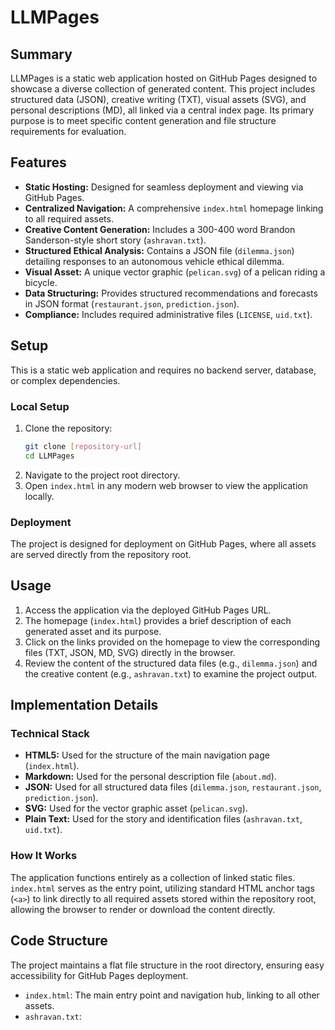 # LLMPages

## Summary
LLMPages is a static web application hosted on GitHub Pages designed to showcase a diverse collection of generated content. This project includes structured data (JSON), creative writing (TXT), visual assets (SVG), and personal descriptions (MD), all linked via a central index page. Its primary purpose is to meet specific content generation and file structure requirements for evaluation.

## Features
*   **Static Hosting:** Designed for seamless deployment and viewing via GitHub Pages.
*   **Centralized Navigation:** A comprehensive `index.html` homepage linking to all required assets.
*   **Creative Content Generation:** Includes a 300-400 word Brandon Sanderson-style short story (`ashravan.txt`).
*   **Structured Ethical Analysis:** Contains a JSON file (`dilemma.json`) detailing responses to an autonomous vehicle ethical dilemma.
*   **Visual Asset:** A unique vector graphic (`pelican.svg`) of a pelican riding a bicycle.
*   **Data Structuring:** Provides structured recommendations and forecasts in JSON format (`restaurant.json`, `prediction.json`).
*   **Compliance:** Includes required administrative files (`LICENSE`, `uid.txt`).

## Setup
This is a static web application and requires no backend server, database, or complex dependencies.

### Local Setup
1.  Clone the repository:
    ```bash
    git clone [repository-url]
    cd LLMPages
    ```
2.  Navigate to the project root directory.
3.  Open `index.html` in any modern web browser to view the application locally.

### Deployment
The project is designed for deployment on GitHub Pages, where all assets are served directly from the repository root.

## Usage
1.  Access the application via the deployed GitHub Pages URL.
2.  The homepage (`index.html`) provides a brief description of each generated asset and its purpose.
3.  Click on the links provided on the homepage to view the corresponding files (TXT, JSON, MD, SVG) directly in the browser.
4.  Review the content of the structured data files (e.g., `dilemma.json`) and the creative content (e.g., `ashravan.txt`) to examine the project output.

## Implementation Details

### Technical Stack
*   **HTML5:** Used for the structure of the main navigation page (`index.html`).
*   **Markdown:** Used for the personal description file (`about.md`).
*   **JSON:** Used for all structured data files (`dilemma.json`, `restaurant.json`, `prediction.json`).
*   **SVG:** Used for the vector graphic asset (`pelican.svg`).
*   **Plain Text:** Used for the story and identification files (`ashravan.txt`, `uid.txt`).

### How It Works
The application functions entirely as a collection of linked static files. `index.html` serves as the entry point, utilizing standard HTML anchor tags (`<a>`) to link directly to all required assets stored within the repository root, allowing the browser to render or download the content directly.

## Code Structure
The project maintains a flat file structure in the root directory, ensuring easy accessibility for GitHub Pages deployment.

*   `index.html`: The main entry point and navigation hub, linking to all other assets.
*   `ashravan.txt`: